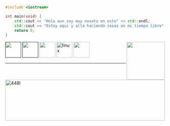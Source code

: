 ```cpp
#include <iostream>

int main(void) {
    std::cout << "Hola aun soy muy novato en esto" << std::endl;
    std::cout << "Estoy aqui y alla haciendo cosas en mi tiempo libre" << std::endl;
    return 0;
}
```
<!-- Riolu -->
<a href= "https://raw.githubusercontent.com/448L/448L/main/Kapi%20bruh.avif">
  <img src = "ac148350-6bb2-4595-9ff6-f5b127a539d9.gif" width = "120" height = "auto" align = "right"/>
</a>

<!--Grupo de Lenguajes y herramientas-->
<div align = "left">
  <a href = ""><img src = "html5.avif" width = "50" height = "auto"></a>
  <a href = ""><img src = "css3.avif" width = "50" height = "auto"></a>
  <a href = "C be like.mp4"><img src = "c++.avif" width = "50" height = "auto"></a>
  <a href = "https://spins.fedoraproject.org/kde/"><img src="tux.avif" alt="linux" width="50" height="auto"/></a>
  <a href = "https://github.com/neovim/neovim"><img src = "nvim.avif" width = "50" height = "auto"></a>
</div>
<hr>

<a href = "an.mp4">
<p><img src="https://github-readme-stats.vercel.app/api/top-langs?username=448l&show_icons=true&theme=react&hide_border=true&locale=es&layout=compact" alt="448l" width="100%" height = "130"/></p>
</a>

<!-- No se vale ver los enlaces en el repositorio, arruinaras la sorpresa -->
